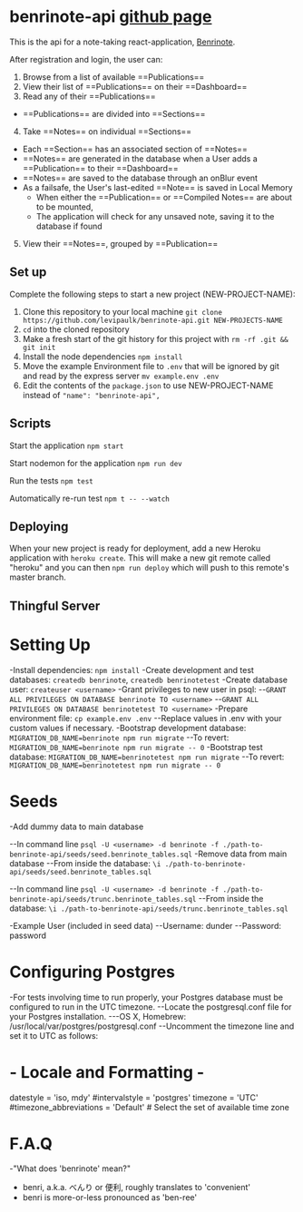 # benrinote-api [github page](https://github.com/levipaulk/benrinote-api)

This is the api for a note-taking react-application, [Benrinote](https://github.com/levipaulk/benrinote-app).

After registration and login, the user can:
1. Browse from a list of available ==Publications==
2. View their list of ==Publications== on their ==Dashboard==
3. Read any of their ==Publications== 
  + ==Publications== are divided into ==Sections==
4. Take ==Notes== on individual ==Sections==
  + Each ==Section== has an associated section of ==Notes==
  + ==Notes== are generated in the database when a User adds a ==Publication== to their ==Dashboard==
  + ==Notes== are saved to the database through an onBlur event
  + As a failsafe, the User's last-edited ==Note== is saved in Local Memory
    + When either the ==Publication== or ==Compiled Notes== are about to be mounted,
    + The application will check for any unsaved note, saving it to the database if found
5. View their ==Notes==, grouped by ==Publication==

## Set up

Complete the following steps to start a new project (NEW-PROJECT-NAME):

1. Clone this repository to your local machine `git clone https://github.com/levipaulk/benrinote-api.git NEW-PROJECTS-NAME`
2. `cd` into the cloned repository
3. Make a fresh start of the git history for this project with `rm -rf .git && git init`
4. Install the node dependencies `npm install`
5. Move the example Environment file to `.env` that will be ignored by git and read by the express server `mv example.env .env`
6. Edit the contents of the `package.json` to use NEW-PROJECT-NAME instead of `"name": "benrinote-api",`

## Scripts

Start the application `npm start`

Start nodemon for the application `npm run dev`

Run the tests `npm test`

Automatically re-run test `npm t -- --watch`

## Deploying

When your new project is ready for deployment, add a new Heroku application with `heroku create`. This will make a new git remote called "heroku" and you can then `npm run deploy` which will push to this remote's master branch.

## Thingful Server
# Setting Up
-Install dependencies: `npm install`
-Create development and test databases: `createdb benrinote`, `createdb benrinotetest`
-Create database user: `createuser <username>`
-Grant privileges to new user in psql:
--`GRANT ALL PRIVILEGES ON DATABASE benrinote TO <username>`
--`GRANT ALL PRIVILEGES ON DATABASE benrinotetest TO <username>`
-Prepare environment file: `cp example.env .env`
--Replace values in .env with your custom values if necessary.
-Bootstrap development database: `MIGRATION_DB_NAME=benrinote npm run migrate`
--To revert: `MIGRATION_DB_NAME=benrinote npm run migrate -- 0`
-Bootstrap test database: `MIGRATION_DB_NAME=benrinotetest npm run migrate`
--To revert: `MIGRATION_DB_NAME=benrinotetest npm run migrate -- 0`

# Seeds
-Add dummy data to main database

--In command line `psql -U <username> -d benrinote -f ./path-to-benrinote-api/seeds/seed.benrinote_tables.sql`
-Remove data from main database
--From inside the database: `\i ./path-to-benrinote-api/seeds/seed.benrinote_tables.sql`

--In command line `psql -U <username> -d benrinote -f ./path-to-benrinote-api/seeds/trunc.benrinote_tables.sql`
--From inside the database: `\i ./path-to-benrinote-api/seeds/trunc.benrinote_tables.sql`

-Example User (included in seed data)
--Username: dunder
--Password: password

# Configuring Postgres
-For tests involving time to run properly, your Postgres database must be configured to run in the UTC timezone.
--Locate the postgresql.conf file for your Postgres installation.
---OS X, Homebrew: /usr/local/var/postgres/postgresql.conf
--Uncomment the timezone line and set it to UTC as follows:

# - Locale and Formatting -

datestyle = 'iso, mdy'
#intervalstyle = 'postgres'
timezone = 'UTC'
#timezone_abbreviations = 'Default'     # Select the set of available time zone

# F.A.Q
-"What does 'benrinote' mean?"
  + benri, a.k.a. べんり or 便利, roughly translates to 'convenient'
  + benri is more-or-less pronounced as 'ben-ree'